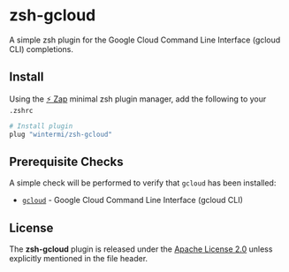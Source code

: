 # zsh-gcloud
A simple zsh plugin for the Google Cloud Command Line Interface (gcloud CLI) completions.

## Install
Using the [:zap: Zap](https://www.zapzsh.org/) minimal zsh plugin manager, add the following to your `.zshrc`

```sh
# Install plugin
plug "wintermi/zsh-gcloud"
```

## Prerequisite Checks
A simple check will be performed to verify that `gcloud` has been installed:

- [`gcloud`](https://cloud.google.com/cli) - Google Cloud Command Line Interface (gcloud CLI)


## License
The **zsh-gcloud** plugin is released under the [Apache License 2.0](https://github.com/wintermi/zsh-gcloud/blob/main/LICENSE) unless explicitly mentioned in the file header.
